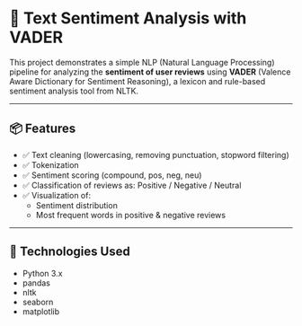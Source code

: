 # 🧠 Text Sentiment Analysis with VADER

This project demonstrates a simple NLP (Natural Language Processing) pipeline for analyzing the **sentiment of user reviews** using **VADER** (Valence Aware Dictionary for Sentiment Reasoning), a lexicon and rule-based sentiment analysis tool from NLTK.

---

## 📦 Features

- ✅ Text cleaning (lowercasing, removing punctuation, stopword filtering)
- ✅ Tokenization
- ✅ Sentiment scoring (compound, pos, neg, neu)
- ✅ Classification of reviews as: Positive / Negative / Neutral
- ✅ Visualization of:
  - Sentiment distribution
  - Most frequent words in positive & negative reviews

---

## 🧰 Technologies Used

- Python 3.x
- pandas
- nltk
- seaborn
- matplotlib
